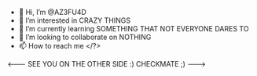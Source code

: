 - 👋 Hi, I’m @AZ3FU4D
- 👀 I’m interested in CRAZY THINGS
- 🌱 I’m currently learning SOMETHING THAT NOT EVERYONE DARES TO
- 💞️ I’m looking to collaborate on NOTHING
- 📫 How to reach me </?>

<---
SEE YOU ON THE OTHER SIDE :) CHECKMATE ;)
--->
